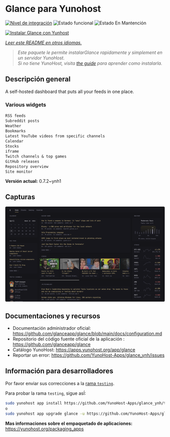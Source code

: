 <!--
Este archivo README esta generado automaticamente<https://github.com/YunoHost/apps/tree/master/tools/readme_generator>
No se debe editar a mano.
-->

# Glance para Yunohost

[![Nivel de integración](https://apps.yunohost.org/badge/integration/glance)](https://ci-apps.yunohost.org/ci/apps/glance/)
![Estado funcional](https://apps.yunohost.org/badge/state/glance)
![Estado En Mantención](https://apps.yunohost.org/badge/maintained/glance)

[![Instalar Glance con Yunhost](https://install-app.yunohost.org/install-with-yunohost.svg)](https://install-app.yunohost.org/?app=glance)

*[Leer este README en otros idiomas.](./ALL_README.md)*

> *Este paquete le permite instalarGlance rapidamente y simplement en un servidor YunoHost.*  
> *Si no tiene YunoHost, visita [the guide](https://yunohost.org/install) para aprender como instalarla.*

## Descripción general

A self-hosted dashboard that puts all your feeds in one place.

### Various widgets

    RSS feeds
    Subreddit posts
    Weather
    Bookmarks
    Latest YouTube videos from specific channels
    Calendar
    Stocks
    iframe
    Twitch channels & top games
    GitHub releases
    Repository overview
    Site monitor


**Versión actual:** 0.7.2~ynh1

## Capturas

![Captura de Glance](./doc/screenshots/screenshot.png)

## Documentaciones y recursos

- Documentación administrador oficial: <https://github.com/glanceapp/glance/blob/main/docs/configuration.md>
- Repositorio del código fuente oficial de la aplicación : <https://github.com/glanceapp/glance>
- Catálogo YunoHost: <https://apps.yunohost.org/app/glance>
- Reportar un error: <https://github.com/YunoHost-Apps/glance_ynh/issues>

## Información para desarrolladores

Por favor enviar sus correcciones a la [rama `testing`](https://github.com/YunoHost-Apps/glance_ynh/tree/testing).

Para probar la rama `testing`, sigue asÍ:

```bash
sudo yunohost app install https://github.com/YunoHost-Apps/glance_ynh/tree/testing --debug
o
sudo yunohost app upgrade glance -u https://github.com/YunoHost-Apps/glance_ynh/tree/testing --debug
```

**Mas informaciones sobre el empaquetado de aplicaciones:** <https://yunohost.org/packaging_apps>

